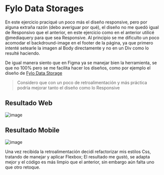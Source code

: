 # Fylo Data Storages
En este ejercicio praciqué un poco más el diseño responsive, pero por alguna extraña razón (debo averiguar por qué), el diseño no me quedó igual de Responsivo que el anterior,
en este ejercicio como en el anterior utilicé @mediaquery para que sea Responsive. 
Al principio se me dificulto un poco acomodar el backdround-image en el footer de la página, ya que primero intenté setearle la imagen al Body directamente y no en un Div como lo resulté haciendo.

De igual manera siento que en Figma ya se manejar bien la herramienta, se que no 100% pero se me facilita hacer los diseños, como por ejemplo el diseño de 
[Fylo Data Storage](https://www.figma.com/file/w5btuPtYe8AWQt8HVJR4jh/Workouts?node-id=73:2)

> Considero que con un poco de retroalimentación y más práctica podría mejorar tanto el diseño como lo Responsive

## Resultado Web
![image](https://user-images.githubusercontent.com/90514403/137401306-1bd77e1f-a223-4eeb-a78a-4b1ac02c4b08.png)


## Resultado Mobile 

![image](https://user-images.githubusercontent.com/90514403/137401343-9a24b0ef-cd1e-4b0f-a09b-5d4831eddceb.png)

Una vez recibida la retroalimentación decidí refactorizar mis estilos Css, tratando de manejar y aplicar Flexbox; El resultado me gustó, se adapta mejor y el código es más limpio que el anterior, sin embargo aún falta uno que otro retoque. 
